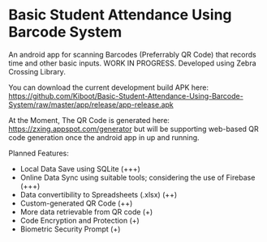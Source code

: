 # Basic Student Attendance Using Barcode System
An android app for scanning Barcodes (Preferrably QR Code) that records time and other basic inputs. WORK IN PROGRESS. Developed using Zebra Crossing Library.

You can download the current development build APK here: https://github.com/Kiboot/Basic-Student-Attendance-Using-Barcode-System/raw/master/app/release/app-release.apk

At the Moment, The QR Code is generated here: https://zxing.appspot.com/generator but will be supporting web-based QR code generation once the android app in up and running.

Planned Features:

- Local Data Save using SQLite (+++)
- Online Data Sync using suitable tools; considering the use of Firebase (+++)
- Data convertibility to Spreadsheets (.xlsx) (++)
- Custom-generated QR Code (++)
- More data retrievable from QR code (+)
- Code Encryption and Protection (+)
- Biometric Security Prompt (+)
